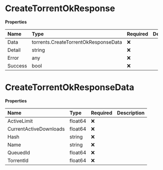 # CreateTorrentOkResponse

**Properties**

| Name    | Type                                 | Required | Description |
| :------ | :----------------------------------- | :------- | :---------- |
| Data    | torrents.CreateTorrentOkResponseData | ❌       |             |
| Detail  | string                               | ❌       |             |
| Error   | any                                  | ❌       |             |
| Success | bool                                 | ❌       |             |

# CreateTorrentOkResponseData

**Properties**

| Name                   | Type    | Required | Description |
| :--------------------- | :------ | :------- | :---------- |
| ActiveLimit            | float64 | ❌       |             |
| CurrentActiveDownloads | float64 | ❌       |             |
| Hash                   | string  | ❌       |             |
| Name                   | string  | ❌       |             |
| QueuedId               | float64 | ❌       |             |
| TorrentId              | float64 | ❌       |             |
